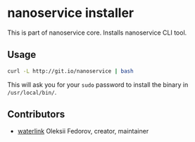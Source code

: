 # nanoservice installer

This is part of nanoservice core.
Installs nanoservice CLI tool.

## Usage

```bash
curl -L http://git.io/nanoservice | bash
```

This will ask you for your `sudo` password to install the binary in `/usr/local/bin/`.

## Contributors

* [waterlink](https://github.com/waterlink) Oleksii Fedorov, creator, maintainer
